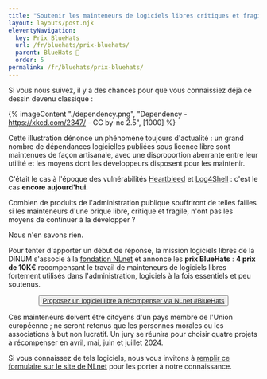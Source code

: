```yaml
---
title: "Soutenir les mainteneurs de logiciels libres critiques et fragiles"
layout: layouts/post.njk
eleventyNavigation:
  key: Prix BlueHats
  url: /fr/bluehats/prix-bluehats/
  parent: BlueHats 🧢
  order: 5
permalink: /fr/bluehats/prix-bluehats/
---
```


Si vous nous suivez, il y a des chances pour que vous connaissiez déjà
ce dessin devenu classique :

{% imageContent "./dependency.png", "Dependency - https://xkcd.com/2347/ - CC by-nc 2.5", [1000] %}

Cette illustration dénonce un phénomène toujours d'actualité : un
grand nombre de dépendances logicielles publiées sous licence libre
sont maintenues de façon artisanale, avec une disproportion aberrante
entre leur utilité et les moyens dont les développeurs disposent pour
les maintenir.

C'était le cas à l'époque des vulnérabilités
[Heartbleed](https://fr.wikipedia.org/wiki/Heartbleed) et
[Log4Shell](https://fr.wikipedia.org/wiki/Log4Shell) : c'est le cas
**encore aujourd'hui**.

Combien de produits de l'administration publique souffriront de telles
failles si les mainteneurs d'une brique libre, critique et fragile,
n'ont pas les moyens de continuer à la développer ?

Nous n'en savons rien.

Pour tenter d'apporter un début de réponse, la mission logiciels
libres de la DINUM s'associe à la [fondation NLnet](https://nlnet.nl/)
et annonce les **prix BlueHats** : **4 prix de 10K€** recompensant le
travail de mainteneurs de logiciels libres fortement utilisés dans
l'administration, logiciels à la fois essentiels et peu soutenus.

<p>
  <center>
    <button class="fr-btn fr-btn--secondary">
      <a title="Proposez un logiciel libre à récompenser via NLnet #BlueHats" href="https://nlnet.nl/bluehatsprize/2024/">Proposez un logiciel libre à récompenser via NLnet #BlueHats</a>
    </button>
  </center>
</p>

Ces mainteneurs doivent être citoyens d'un pays membre de l'Union
européenne ; ne seront retenus que les personnes morales ou les
associations à but non lucratif. Un jury se réunira pour choisir
quatre projets à récompenser en avril, mai, juin et juillet 2024.

Si vous connaissez de tels logiciels, nous vous invitons à [remplir ce
formulaire sur le site de NLnet](https://nlnet.nl/bluehatsprize/2024/)
pour les porter à notre connaissance.
